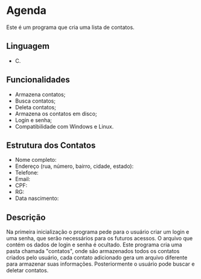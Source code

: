 # Agenda

Este é um programa que cria uma lista de contatos.

## Linguagem

- C.

## Funcionalidades

- Armazena contatos;
- Busca contatos;
- Deleta contatos;
- Armazena os contatos em disco;
- Login e senha;
- Compatibilidade com Windows e Linux.

## Estrutura dos Contatos

- Nome completo:
- Endereço (rua, número, bairro, cidade, estado):
- Telefone:
- Email:
- CPF:
- RG:
- Data nascimento:

## Descrição

Na primeira inicialização o programa pede para o usuário criar um login e uma senha, que serão necessários para os futuros acessos. O arquivo que contém os dados de login e senha é ocultado.
Este programa cria uma pasta chamada "contatos", onde são armazenados todos os contatos criados pelo usuário, cada contato adicionado gera um arquivo diferente para armazenar suas informações. Posteriormente o usuário pode buscar e deletar contatos.